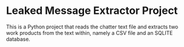 # Leaked Message Extractor Project

This is a Python project that reads the chatter text file and extracts two work products from the text within, namely a CSV file and an SQLITE database.
